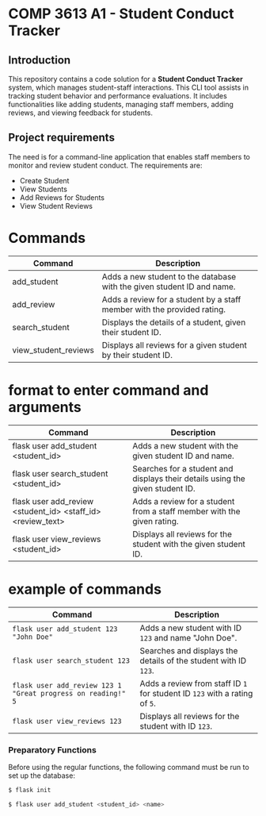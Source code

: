# COMP 3613 A1 - Student Conduct Tracker

## Introduction

This repository contains a code solution for a **Student Conduct Tracker** system, which manages student-staff interactions. This CLI tool assists in tracking student behavior and performance evaluations. It includes functionalities like adding students, managing staff members, adding reviews, and viewing feedback for students.

## Project requirements

The need is for a command-line application that enables staff members to monitor and review student conduct. The requirements are:

- Create Student
- View Students
- Add Reviews for Students
- View Student Reviews

# Commands

| Command                | Description                                                             |
|------------------------|-------------------------------------------------------------------------|
| add_student            | Adds a new student to the database with the given student ID and name.  |
| add_review             | Adds a review for a student by a staff member with the provided rating. |
| search_student         | Displays the details of a student, given their student ID.              |
| view_student_reviews   | Displays all reviews for a given student by their student ID.           |                            

# format to enter command and arguments

| Command                            | Description                                                                         |
|------------------------------------|-------------------------------------------------------------------------------------|
| flask user add_student <student_id> <name>  | Adds a new student with the given student ID and name.                             |
| flask user search_student <student_id>      | Searches for a student and displays their details using the given student ID.       |
| flask user add_review <student_id> <staff_id> <review_text> <rating>  | Adds a review for a student from a staff member with the given rating.  |
| flask user view_reviews <student_id>        | Displays all reviews for the student with the given student ID.                     |

# example of commands

| Command                                              | Description                                                     |
|------------------------------------------------------|-----------------------------------------------------------------|
| `flask user add_student 123 "John Doe"`              | Adds a new student with ID `123` and name "John Doe".           |
| `flask user search_student 123`                      | Searches and displays the details of the student with ID `123`.  |
| `flask user add_review 123 1 "Great progress on reading!" 5` | Adds a review from staff ID `1` for student ID `123` with a rating of `5`. |
| `flask user view_reviews 123`                        | Displays all reviews for the student with ID `123`.              |


### Preparatory Functions

Before using the regular functions, the following command must be run to set up the database:

```bash
$ flask init

$ flask user add_student <student_id> <name>



